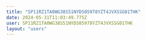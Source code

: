 ```yaml
---
title: "SP11RZ1TA0WG38S51NYDS05978YZT4JVXSSG01THK"
date: 2024-05-31T11:03:49.775Z
user: SP11RZ1TA0WG38S51NYDS05978YZT4JVXSSG01THK
layout: "users"
---
```

    